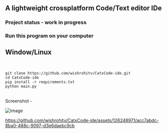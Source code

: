 ## A lightweight crossplatform Code/Text editor IDe

### Project status - work in progress

<h3>Run this program on your computer</h3>

<h2>Window/Linux</h2>

<br>
<code>
git clone https://github.com/wishrohitv/CatxCode-ide.git
cd CatxCode-ide
pip install -r requirements.txt
python main.py
</code>
<br>

Screenshot -

![image](https://github.com/wishrohitv/CatxCode-ide/assets/126248971/8a58d3f0-003d-4501-ab25-f1ba784199a5)





https://github.com/wishrohitv/CatxCode-ide/assets/126248971/acc7abdc-8ba0-488c-9097-d3e6daebc9cb





